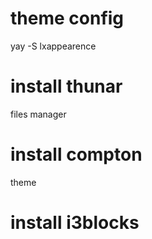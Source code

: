 # theme config
yay -S lxappearence



# install thunar 
files manager


# install compton
 theme

# install i3blocks
